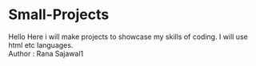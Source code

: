 # Small-Projects
Hello Here i will make projects to showcase my skills of coding. I will use html etc languages.
<br>
Author : Rana Sajawal1
